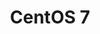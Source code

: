 ---
title: CentOS 7
listItem: CentOS 7
url: /apps/linux/centos7/
section: CentOS 7
platform: linux
layout: setup-article
weight: 40
---
